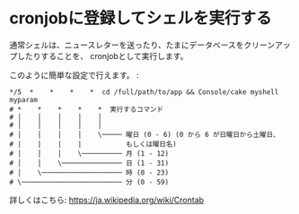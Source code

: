 # cronjobに登録してシェルを実行する

通常シェルは、ニュースレターを送ったり、たまにデータベースをクリーンアップしたりすることを、
cronjobとして実行します。

このように簡単な設定で行えます。 :

``` text
*/5  *    *    *    *  cd /full/path/to/app && Console/cake myshell myparam
# *    *    *    *    *  実行するコマンド
# │    │    │    │    │
# │    │    │    │    │
# │    │    │    │    \───── 曜日 (0 - 6) (0 から 6 が日曜日から土曜日、
# |    |    |    |           もしくは曜日名)
# │    │    │    \────────── 月 (1 - 12)
# │    │    \─────────────── 日 (1 - 31)
# │    \──────────────────── 時 (0 - 23)
# \───────────────────────── 分 (0 - 59)
```

詳しくはこちら: <https://ja.wikipedia.org/wiki/Crontab>
